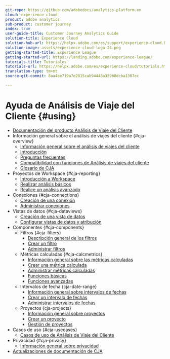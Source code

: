 ```yaml
---
git-repo: https://github.com/adobedocs/analytics-platform.en
cloud: experience-cloud
product: adobe analytics
sub-product: customer journey
index: true
user-guide-title: Customer Journey Analytics Guide
solution-title: Experience Cloud
solution-hub-url: https://helpx.adobe.com/es/support/experience-cloud.html
solution-image: assets/experience-cloud-logo-24.png
getting-started-title: Experience League
getting-started-url: https://landing.adobe.com/experience-league/
tutorials-title: Tutoriales
tutorials-url: https://helpx.adobe.com/es/experience-cloud/tutorials.html
translation-type: tm+mt
source-git-commit: 8aa4ee719a7e2815cab94448a359b8dcba1307ec

---
```



# Ayuda de Análisis de Viaje del Cliente {#using}

+ [Documentación del producto Análisis de Viaje del Cliente](getting-started/cja-landing.md)
+ Información general sobre el análisis de viajes del cliente {#cja-overview}
   + [Información general sobre el análisis de viajes del cliente](getting-started/cja-overview.md)
   + [Introducción](getting-started/cja-getting-started.md)
   + [Preguntas frecuentes](getting-started/cja-faq.md)
   + [Compatibilidad con funciones de Análisis de viajes del cliente](getting-started/cja-aa.md)
   + [Glosario de CJA](getting-started/cja-glossary.md)
+ Proyectos de Workspace {#cja-reporting}
   + [Introducción a Workspace](projects/workspace-basics.md)
   + [Realizar análisis básicos](projects/perform-basic-analysis.md)
   + [Realice un análisis avanzado](projects/perform-adv-analysis.md)
+ Conexiones {#cja-connections}
   + [Creación de una conexión](connections/create-connection.md)
   + [Administrar conexiones](connections/manage-connection.md)
+ Vistas de datos {#cja-dataviews}
   + [Creación de una vista de datos](data-views/create-dataview.md)
   + [Configurar vistas de datos y atribución](data-views/configure-dataviews.md)
+ Componentes {#cja-components}
   + Filtros {#cja-filters}
      + [Descripción general de los filtros](components/filters/filters-overview.md)
      + [Crear un filtro](components/filters/create-filters.md)
      + [Administrar filtros](components/filters/manage-filters.md)
   + Métricas calculadas {#cja-calcmetrics}
      + [Información general sobre las métricas calculadas](components/calc-metrics/calc-metr-overview.md)
      + [Crear una métrica calculada](components/calc-metrics/create.md)
      + [Administrar métricas calculadas](components/calc-metrics/manage.md)
      + [Funciones básicas](components/calc-metrics/cm-functions.md)
      + [Funciones avanzadas](components/calc-metrics/cm-adv-functions.md)
   + Intervalos de fecha {cja-date-range}
      + [Información general sobre intervalos de fechas](components/date-ranges/overview.md)
      + [Crear un intervalo de fechas](components/date-ranges/create.md)
      + [Administrar intervalos de fechas](components/date-ranges/manage.md)
   + Proyectos {cja-projects}
      + [Información general sobre proyectos](components/projects/overview.md)
      + [Crear un proyecto](components/projects/create.md)
      + [Gestión de proyectos](components/projects/manage.md)
+ Casos de uso {#cja-usecases}
   + [Casos de uso de Análisis de Viaje del Cliente](use-cases/cja-usecases.md)
+ Privacidad {#cja-privacy}
   + [Información general sobre privacidad](privacy/privacy-overview.md)
+ [Actualizaciones de documentación de CJA](doc-changes.md)
